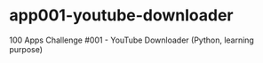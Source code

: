 # app001-youtube-downloader
100 Apps Challenge #001 - YouTube Downloader (Python, learning purpose)
